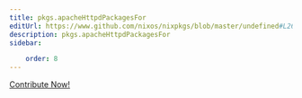 ```yaml
---
title: pkgs.apacheHttpdPackagesFor
editUrl: https://www.github.com/nixos/nixpkgs/blob/master/undefined#L26341C28
description: pkgs.apacheHttpdPackagesFor
sidebar:

    order: 8
---
```


<a href="https://www.github.com/nixos/nixpkgs/blob/master/undefined#L26341C28">Contribute Now!</a>




